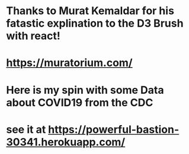 # Thanks to Murat Kemaldar for his fatastic explination to the D3 Brush with react!

# https://muratorium.com/

# Here is my spin with some Data about COVID19 from the CDC

# see it at https://powerful-bastion-30341.herokuapp.com/
